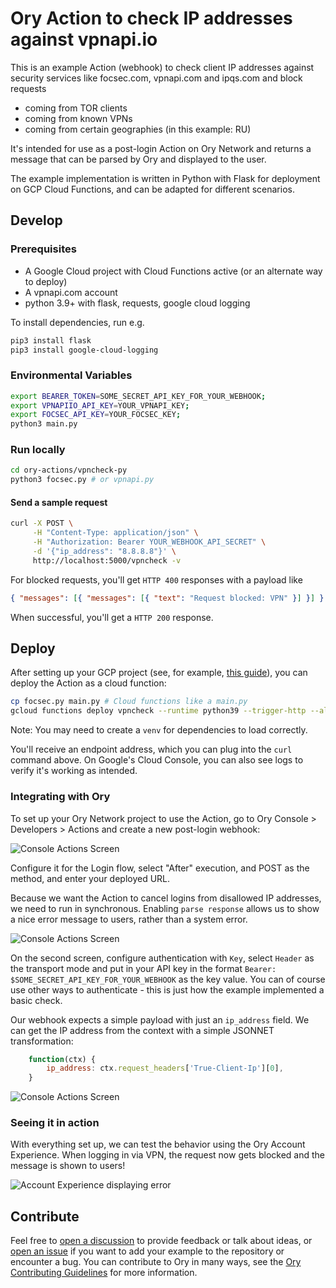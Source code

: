 # Ory Action to check IP addresses against vpnapi.io

This is an example Action (webhook) to check client IP addresses against
security services like focsec.com, vpnapi.com and ipqs.com and block requests

- coming from TOR clients
- coming from known VPNs
- coming from certain geographies (in this example: RU)

It's intended for use as a post-login Action on Ory Network and returns a
message that can be parsed by Ory and displayed to the user.

The example implementation is written in Python with Flask for deployment on GCP
Cloud Functions, and can be adapted for different scenarios.

## Develop

### Prerequisites

- A Google Cloud project with Cloud Functions active (or an alternate way to
  deploy)
- A vpnapi.com account
- python 3.9+ with flask, requests, google cloud logging

To install dependencies, run e.g.

```bash
pip3 install flask
pip3 install google-cloud-logging
```

### Environmental Variables

```bash
export BEARER_TOKEN=SOME_SECRET_API_KEY_FOR_YOUR_WEBHOOK;
export VPNAPIIO_API_KEY=YOUR_VPNAPI_KEY;
export FOCSEC_API_KEY=YOUR_FOCSEC_KEY;
python3 main.py
```

### Run locally

```bash
cd ory-actions/vpncheck-py
python3 focsec.py # or vpnapi.py
```

#### Send a sample request

```bash
curl -X POST \
     -H "Content-Type: application/json" \
     -H "Authorization: Bearer YOUR_WEBHOOK_API_SECRET" \
     -d '{"ip_address": "8.8.8.8"}' \
     http://localhost:5000/vpncheck -v
```

For blocked requests, you'll get `HTTP 400` responses with a payload like

```json
{ "messages": [{ "messages": [{ "text": "Request blocked: VPN" }] }] }
```

When successful, you'll get a `HTTP 200` response.

## Deploy

After setting up your GCP project (see, for example,
[this guide](https://cloud.google.com/functions/docs/create-deploy-http-python)),
you can deploy the Action as a cloud function:

```bash
cp focsec.py main.py # Cloud functions like a main.py
gcloud functions deploy vpncheck --runtime python39 --trigger-http --allow-unauthenticated --set-env-vars BEARER_TOKEN=$SOME_SECRET_API_KEY_FOR_YOUR_WEBHOOK,VPNAPIIO_API_KEY=$VPNAPIIO_API_KEY,ENABLE_CLOUD_LOGGING=true --source=.
```

Note: You may need to create a `venv` for dependencies to load correctly.

You'll receive an endpoint address, which you can plug into the `curl` command
above. On Google's Cloud Console, you can also see logs to verify it's working
as intended.

### Integrating with Ory

To set up your Ory Network project to use the Action, go to Ory Console >
Developers > Actions and create a new post-login webhook:

![Console Actions Screen](docs/images/actions-console-2.png)

Configure it for the Login flow, select "After" execution, and POST as the
method, and enter your deployed URL.

Because we want the Action to cancel logins from disallowed IP addresses, we
need to run in synchronous. Enabling `parse response` allows us to show a nice
error message to users, rather than a system error.

![Console Actions Screen](docs/images/actions-console-1.png)

On the second screen, configure authentication with `Key`, select `Header` as
the transport mode and put in your API key in the format
`Bearer: $SOME_SECRET_API_KEY_FOR_YOUR_WEBHOOK` as the key value. You can of
course use other ways to authenticate - this is just how the example implemented
a basic check.

Our webhook expects a simple payload with just an `ip_address` field. We can get
the IP address from the context with a simple JSONNET transformation:

```javascript
    function(ctx) {
        ip_address: ctx.request_headers['True-Client-Ip'][0],
    }
```

![Console Actions Screen](docs/images/actions-console-3.png)

### Seeing it in action

With everything set up, we can test the behavior using the Ory Account
Experience. When logging in via VPN, the request now gets blocked and the
message is shown to users!

![Account Experience displaying error](docs/images/ax-with-message.png)

## Contribute

Feel free to
[open a discussion](https://github.com/ory/examples/discussions/new) to provide
feedback or talk about ideas, or
[open an issue](https://github.com/ory/examples/issues/new) if you want to add
your example to the repository or encounter a bug. You can contribute to Ory in
many ways, see the
[Ory Contributing Guidelines](https://www.ory.sh/docs/ecosystem/contributing)
for more information.
